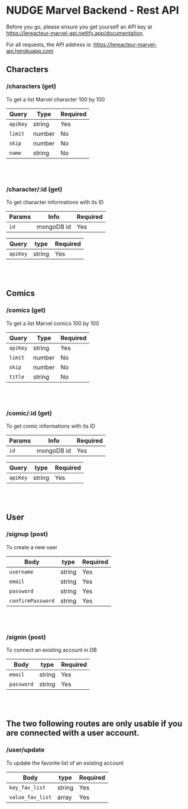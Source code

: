 
# NUDGE Marvel Backend - Rest API

Before you go, please ensure you get yourself an API key at https://lereacteur-marvel-api.netlify.app/documentation.

For all requests, the API address is: https://lereacteur-marvel-api.herokuapp.com

## Characters

### /characters (get)

To get a list Marvel character 100 by 100 

| Query             | Type    | Required |
| ----------------- | ------- | -------- |
| `apiKey`          | string  | Yes      |
| `limit`           | number  | No       |
| `skip`            | number  | No       |
| `name`            | string  | No       |

<br>
<br>


### /character/:id (get) 

To get character informations with its ID 

| Params            | Info        | Required |
| ----------------- | ----------- | -------- |
| `id`              | mongoDB id  | Yes      |


| Query   | type   | Required |
| --------| -------| -------- |
|`apiKey` | string | Yes      |

<br>
<br>

## Comics

### /comics (get) 

To get a list Marvel comics 100 by 100 

| Query             | Type    | Required |
| ----------------- | ------- | -------- |
| `apiKey`          | string  | Yes      |
| `limit`           | number  | No       |
| `skip`            | number  | No       |
| `title`           | string  | No       |

<br>
<br>

### /comic/:id (get) 

To get comic informations with its ID 

| Params            | Info        | Required |
| ----------------- | ----------- | -------- |
| `id`              | mongoDB id  | Yes      |


| Query   | type   | Required |
| --------| -------| -------- |
|`apiKey` | string | Yes      |

<br>
<br>


## User

### /signup (post)

To create a new user

| Body            | type   | Required |
| --------------- | ------ | -------- |
|`username`       | string | Yes      |
|`email`          | string | Yes      |
|`password`       | string | Yes      |
|`confirmPassword`| string | Yes      |


<br>
<br>

### /signin (post)

To connect an existing account in DB

| Body     | type   | Required |
| -------- | ------ | -------- |
|`email`   | string | Yes      |
|`password`| string | Yes      |


<br>
<br>

## The two following routes are only usable if you are connected with a user account.

### /user/update 

To update the favorite list of an existing account

| Body           | type   | Required |
| -------------- | ------ | -------- |
|`key_fav_list`  | string | Yes      |
|`value_fav_list`| array  | Yes      |











